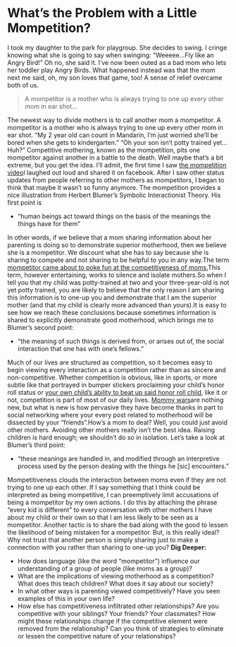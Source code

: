 # What’s the Problem with a Little Mompetition?



I took my daughter to the park for playgroup. She decides to swing. I cringe knowing what she is going to say when swinging: “Weeeee…Fly like an Angry Bird!” Oh no, she said it. I’ve now been outed as a bad mom who lets her toddler play Angry Birds. What happened instead was that the mom next me said, oh, my son loves that game, too! A sense of relief overcame both of us.

> A mompetitor is a mother who is always trying to one up every other mom in ear shot…

The newest way to divide mothers is to call another mom a mompetitor. A mompetitor is a mother who is always trying to one up every other mom in ear shot. “My 2 year old can count in Mandarin, I’m just worried she’ll be bored when she gets to kindergarten.” “Oh your son isn’t potty trained yet… Huh?” Competitive mothering, known as the mompetition, pits one mompetitor against another in a battle to the death. Well maybe that’s a bit extreme, but you get the idea. I’ll admit, the first time I saw [the mompetition video](http://youtu.be/hSEPA6TIgzc)I laughed out loud and shared it on facebook. After I saw other status updates from people referring to other mothers as mompetitors, I began to think that maybe it wasn’t so funny anymore. The mompetition provides a nice illustration from Herbert Blumer’s Symbolic Interactionist Theory. His first point is

* “human beings act toward things on the basis of the meanings the things have for them”

In other words, if we believe that a mom sharing information about her parenting is doing so to demonstrate superior motherhood, then we believe she is a mompetitor. We discount what she has to say because she is sharing to compete and not sharing to be helpful to you in any way.The term [mompetitor came about to poke fun at the competitiveness of moms.](http://www.themompetition.com/p/about-mompetition.html)This term, however entertaining, works to silence and isolate mothers.So when I tell you that my child was potty-trained at two and your three-year-old is not yet potty trained, you are likely to believe that the only reason I am sharing this information is to one-up you and demonstrate that I am the superior mother \(and that my child is clearly more advanced than yours\).It is easy to see how we reach these conclusions because sometimes information is shared to explicitly demonstrate good motherhood, which brings me to Blumer’s second point:

* “the meaning of such things is derived from, or arises out of, the social interaction that one has with one’s fellows.”

Much of our lives are structured as competition, so it becomes easy to begin viewing every interaction as a competition rather than as sincere and non-competitive. Whether competition is obvious, like in sports, or more subtle like that portrayed in bumper stickers proclaiming your child’s honor roll status or [your own child’s ability to beat up said honor roll child](http://daddysdown.com/2011/01/25/my-kid-beat-up-your-honor-student/), like it or not, competition is part of most of our daily lives. [Mommy wars](http://www.lesliemorgansteiner.com/mommy_wars_40116.htm)are nothing new, but what is new is how pervasive they have become thanks in part to social networking where your every post related to motherhood will be dissected by your “friends”.How’s a mom to deal? Well, you could just avoid other mothers. Avoiding other mothers really isn’t the best idea. Raising children is hard enough; we shouldn’t do so in isolation. Let’s take a look at Blumer’s third point:

* “these meanings are handled in, and modified through an interpretive process used by the person dealing with the things he \[sic\] encounters.”

Mompetitiveness clouds the interaction between moms even if they are not trying to one up each other. If I say something that I think could be interpreted as being mompetitive, I can preemptively limit accusations of being a mompetitor by my own actions. I do this by attaching the phrase “every kid is different” to every conversation with other mothers I have about my child or their own so that I am less likely to be seen as a mompetitor. Another tactic is to share the bad along with the good to lessen the likelihood of being mistaken for a mompetitor. But, is this really ideal? Why not trust that another person is simply sharing just to make a connection with you rather than sharing to one-up you? **Dig Deeper:**

* How does language \(like the word “mompetitor”\) influence our understanding of a group of people \(like moms as a group\)?
* What are the implications of viewing motherhood as a competition? What does this teach children? What does it say about our society?
* In what other ways is parenting viewed competitively? Have you seen examples of this in your own life?
* How else has competitiveness infiltrated other relationships? Are you competitive with your siblings? Your friends? Your classmates? How might these relationships change if the competitive element were removed from the relationship? Can you think of strategies to eliminate or lessen the competitive nature of your relationships?

